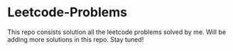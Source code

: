 # Leetcode-Problems
This repo consists solution all the leetcode problems solved by me.
Will be adding more solutions in this repo.
Stay tuned!
